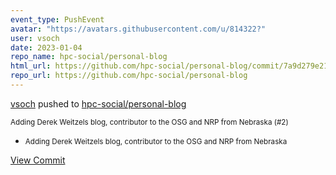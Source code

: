 ```yaml
---
event_type: PushEvent
avatar: "https://avatars.githubusercontent.com/u/814322?"
user: vsoch
date: 2023-01-04
repo_name: hpc-social/personal-blog
html_url: https://github.com/hpc-social/personal-blog/commit/7a9d279e21e339d0750efefa9132dfb7ee733495
repo_url: https://github.com/hpc-social/personal-blog
---
```


<a href='https://github.com/vsoch' target='_blank'>vsoch</a> pushed to <a href='https://github.com/hpc-social/personal-blog' target='_blank'>hpc-social/personal-blog</a>

<small>Adding Derek Weitzels blog, contributor to the OSG and NRP from Nebraska (#2)

* Adding Derek Weitzels blog, contributor to the OSG and NRP from Nebraska</small>

<a href='https://github.com/hpc-social/personal-blog/commit/7a9d279e21e339d0750efefa9132dfb7ee733495' target='_blank'>View Commit</a>